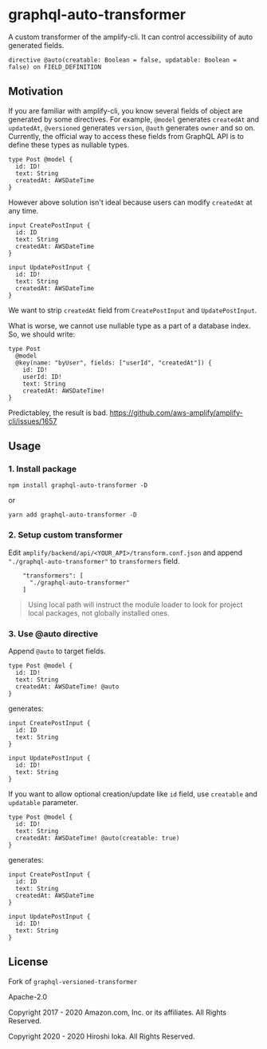 graphql-auto-transformer
========================

A custom transformer of the amplify-cli. It can control accessibility of auto generated fields.

```
directive @auto(creatable: Boolean = false, updatable: Boolean = false) on FIELD_DEFINITION
```

## Motivation

If you are familiar with amplify-cli, you know several fields of object are generated by some directives.
For example, `@model` generates `createdAt` and `updatedAt`, `@versioned` generates `version`, `@auth` generates `owner` and so on.
Currently, the official way to access these fields from GraphQL API is to define these types as nullable types.

```
type Post @model {
  id: ID!
  text: String
  createdAt: AWSDateTime
}
```

However above solution isn't ideal because users can modify `createdAt` at any time.

```
input CreatePostInput {
  id: ID
  text: String
  createdAt: AWSDateTime
}

input UpdatePostInput {
  id: ID!
  text: String
  createdAt: AWSDateTime
}
```

We want to strip `createdAt` field from `CreatePostInput` and `UpdatePostInput`.

What is worse, we cannot use nullable type as a part of a database index. So, we should write:

```
type Post
  @model
  @key(name: "byUser", fields: ["userId", "createdAt"]) {
    id: ID!
    userId: ID!
    text: String
    createdAt: AWSDateTime!
}
```

Predictabley, the result is bad.  https://github.com/aws-amplify/amplify-cli/issues/1657

## Usage

### 1. Install package

```
npm install graphql-auto-transformer -D
```

or

```
yarn add graphql-auto-transformer -D
```

### 2. Setup custom transformer

Edit `amplify/backend/api/<YOUR_API>/transform.conf.json` and append `"./graphql-auto-transformer"` to `transformers` field.

```
    "transformers": [
      "./graphql-auto-transformer"
    ]
```

> Using local path will instruct the module loader to look for project local packages, not globally installed ones.

### 3. Use @auto directive

Append `@auto` to target fields.

```
type Post @model {
  id: ID!
  text: String
  createdAt: AWSDateTime! @auto
}
```

generates:

```
input CreatePostInput {
  id: ID
  text: String
}

input UpdatePostInput {
  id: ID!
  text: String
}
```

If you want to allow optional creation/update like `id` field, use `creatable` and `updatable` parameter.

```
type Post @model {
  id: ID!
  text: String
  createdAt: AWSDateTime! @auto(creatable: true)
}
```

generates:

```
input CreatePostInput {
  id: ID
  text: String
  createdAt: AWSDateTime
}

input UpdatePostInput {
  id: ID!
  text: String
}
```

## License

Fork of `graphql-versioned-transformer`

Apache-2.0

   Copyright 2017 - 2020 Amazon.com, Inc. or its affiliates. All Rights Reserved.

   Copyright 2020 - 2020 Hiroshi Ioka. All Rights Reserved.
